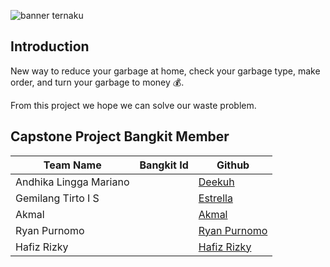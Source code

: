 <img alt="banner ternaku" src="https://miro.medium.com/v2/resize:fit:1400/1*UOyPvYW0bvbbRzvsLYiv4w.png"><br>

## Introduction

New way to reduce your garbage at home, check your garbage type, make order, and turn your garbage to money 💰.

From this project we hope we can solve our waste problem.

## Capstone Project Bangkit Member

| Team Name                 | Bangkit Id  | Github                                              |
| ------------------------- | ----------- | --------------------------------------------------- |
| Andhika Lingga Mariano    |             | [Deekuh](https://github.com/Deekuh)                 |
| Gemilang Tirto I S        |             | [Estrella](https://github.com/Estrella-1234)        |
| Akmal                     |             | [Akmal](https://github.com/afsulthon)               |
| Ryan Purnomo              |             | [Ryan Purnomo](https://github.com/ryanpurnomo83/)   |
| Hafiz Rizky               |             | [Hafiz Rizky](https://github.com/hafizky12/)        |
